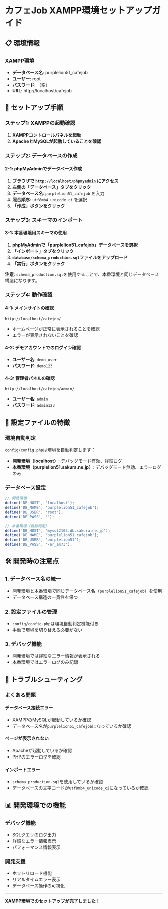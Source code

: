 # カフェJob XAMPP環境セットアップガイド

## 📋 環境情報

### XAMPP環境
- **データベース名**: purplelion51_cafejob
- **ユーザー**: root
- **パスワード**: （空）
- **URL**: http://localhost/cafejob

## 🚀 セットアップ手順

### ステップ1: XAMPPの起動確認

1. **XAMPPコントロールパネルを起動**
2. **ApacheとMySQLが起動していることを確認**

### ステップ2: データベースの作成

#### 2-1: phpMyAdminでデータベース作成
1. **ブラウザで `http://localhost/phpmyadmin` にアクセス**
2. **左側の「データベース」タブをクリック**
3. **データベース名**: `purplelion51_cafejob` を入力
4. **照合順序**: `utf8mb4_unicode_ci` を選択
5. **「作成」ボタンをクリック**

### ステップ3: スキーマのインポート

#### 3-1: 本番環境用スキーマの使用
1. **phpMyAdminで「purplelion51_cafejob」データベースを選択**
2. **「インポート」タブをクリック**
3. **`database/schema_production.sql`ファイルをアップロード**
4. **「実行」ボタンをクリック**

**注意**: `schema_production.sql`を使用することで、本番環境と同じデータベース構造になります。

### ステップ4: 動作確認

#### 4-1: メインサイトの確認
```
http://localhost/cafejob/
```
- ホームページが正常に表示されることを確認
- エラーが表示されないことを確認

#### 4-2: デモアカウントでのログイン確認
- **ユーザー名**: `demo_user`
- **パスワード**: `demo123`

#### 4-3: 管理者パネルの確認
```
http://localhost/cafejob/admin/
```
- **ユーザー名**: `admin`
- **パスワード**: `admin123`

## 🔧 設定ファイルの特徴

### 環境自動判定
`config/config.php`は環境を自動判定します：

- **開発環境（localhost）**: デバッグモード有効、詳細ログ
- **本番環境（purplelion51.sakura.ne.jp）**: デバッグモード無効、エラーログのみ

### データベース設定
```php
// 開発環境
define('DB_HOST', 'localhost');
define('DB_NAME', 'purplelion51_cafejob');
define('DB_USER', 'root');
define('DB_PASS', '');

// 本番環境（自動判定）
define('DB_HOST', 'mysql2103.db.sakura.ne.jp');
define('DB_NAME', 'purplelion51_cafejob');
define('DB_USER', 'purplelion51');
define('DB_PASS', '-6r_am73');
```

## 🛠️ 開発時の注意点

### 1. データベース名の統一
- 開発環境と本番環境で同じデータベース名（`purplelion51_cafejob`）を使用
- データベース構造の一貫性を保つ

### 2. 設定ファイルの管理
- `config/config.php`は環境自動判定機能付き
- 手動で環境を切り替える必要がない

### 3. デバッグ機能
- 開発環境では詳細なエラー情報が表示される
- 本番環境ではエラーログのみ記録

## 🚨 トラブルシューティング

### よくある問題

#### データベース接続エラー
- XAMPPのMySQLが起動しているか確認
- データベース名が`purplelion51_cafejob`になっているか確認

#### ページが表示されない
- Apacheが起動しているか確認
- PHPのエラーログを確認

#### インポートエラー
- `schema_production.sql`を使用しているか確認
- データベースの文字コードが`utf8mb4_unicode_ci`になっているか確認

## 📊 開発環境での機能

### デバッグ機能
- SQLクエリのログ出力
- 詳細なエラー情報表示
- パフォーマンス情報表示

### 開発支援
- ホットリロード機能
- リアルタイムエラー表示
- データベース操作の可視化

---

**XAMPP環境でのセットアップが完了しました！**

